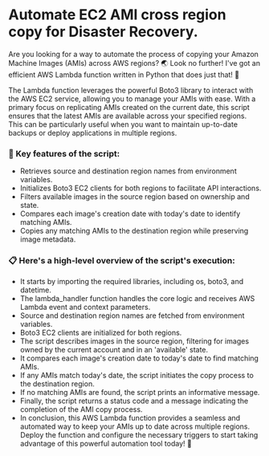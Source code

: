# Automate EC2 AMI cross region copy for Disaster Recovery.

Are you looking for a way to automate the process of copying your Amazon Machine Images (AMIs) across AWS regions? 🌏 Look no further! I've got an efficient AWS Lambda function written in Python that does just that! 🚀

The Lambda function leverages the powerful Boto3 library to interact with the AWS EC2 service, allowing you to manage your AMIs with ease. With a primary focus on replicating AMIs created on the current date, this script ensures that the latest AMIs are available across your specified regions. This can be particularly useful when you want to maintain up-to-date backups or deploy applications in multiple regions.

### 🔑 Key features of the script:

* Retrieves source and destination region names from environment variables.
* Initializes Boto3 EC2 clients for both regions to facilitate API interactions.
* Filters available images in the source region based on ownership and state.
* Compares each image's creation date with today's date to identify matching AMIs.
* Copies any matching AMIs to the destination region while preserving image metadata.

### 📋 Here's a high-level overview of the script's execution:

* It starts by importing the required libraries, including os, boto3, and datetime.
* The lambda_handler function handles the core logic and receives AWS Lambda event and context parameters.
* Source and destination region names are fetched from environment variables.
* Boto3 EC2 clients are initialized for both regions.
* The script describes images in the source region, filtering for images owned by the current account and in an 'available' state.
* It compares each image's creation date to today's date to find matching AMIs.
* If any AMIs match today's date, the script initiates the copy process to the destination region.
* If no matching AMIs are found, the script prints an informative message.
* Finally, the script returns a status code and a message indicating the completion of the AMI copy process.
* In conclusion, this AWS Lambda function provides a seamless and automated way to keep your AMIs up to date across multiple regions. Deploy the function and configure the necessary triggers to start taking advantage of this powerful automation tool today! 🌟

